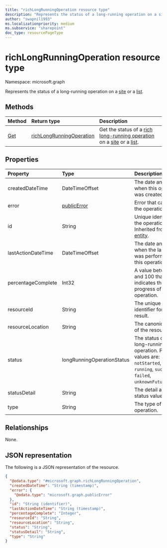 ```yaml
---
title: "richLongRunningOperation resource type"
description: "Represents the status of a long-running operation on a site or a list."
author: "swapnil1993"
ms.localizationpriority: medium
ms.subservice: "sharepoint"
doc_type: resourcePageType
---
```


# richLongRunningOperation resource type

Namespace: microsoft.graph

Represents the status of a long-running operation on a [site](../resources/site.md) or a [list](../resources/list.md).

## Methods
|Method|Return type|Description|
|:---|:---|:---|
|[Get](../api/richlongrunningoperation-get.md)|[richLongRunningOperation](../resources/richlongrunningoperation.md)|Get the status of a [rich long-running operation](../resources/richlongrunningoperation.md) on a [site](../resources/site.md) or a [list](../resources/list.md).|

## Properties

|Property|Type|Description|
|:---|:---|:---|
|createdDateTime|DateTimeOffset|The date and time when this operation was created.|
|error|[publicError](../resources/publicerror.md)| Error that caused the operation to fail.|
|id|String|Unique identifier for the operation. Inherited from [entity](../resources/entity.md).|
|lastActionDateTime|DateTimeOffset| The date and time when the last action was performed on this operation.|
|percentageComplete|Int32|A value between 0 and 100 that indicates the progress of the operation.|
|resourceId|String|The unique identifier for the result.|
|resourceLocation|String|The canonical URL of the resource.|
|status|longRunningOperationStatus|The status of the long-running operation. Possible values are: `notStarted`, `running`, `succeeded`, `failed`, `unknownFutureValue`.|
|statusDetail|String|The detail about the status value.|
|type|String| The type of the operation.|

## Relationships
None.

## JSON representation
The following is a JSON representation of the resource.
<!-- {
  "blockType": "resource",
  "keyProperty": "id",
  "@odata.type": "microsoft.graph.richLongRunningOperation",
  "openType": false
}
-->
``` json
{
  "@odata.type": "#microsoft.graph.richLongRunningOperation",
  "createdDateTime": "String (timestamp)",
  "error": {
    "@odata.type": "microsoft.graph.publicError"
  },
  "id": "String (identifier)",
  "lastActionDateTime": "String (timestamp)",
  "percentageComplete": "Integer",
  "resourceId": "String",
  "resourceLocation": "String",
  "status": "String",
  "statusDetail": "String",
  "type": "String"
}
```

